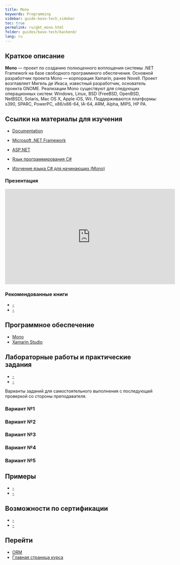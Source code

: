 ```yaml
---
title: Mono
keywords: Programming
sidebar: guide-base-tech_sidebar
toc: true
permalink: ru/gbt_mono.html
folder: guides/base-tech/backend/
lang: ru
---
```


## Краткое описание

**Mono** — проект по созданию полноценного воплощения системы .NET Framework на базе свободного программного обеспечения. Основной разработчик проекта Mono — корпорация Xamarin, ранее Novell. Проект возглавляет Мигель де Икаса, известный разработчик, основатель проекта GNOME. Реализации Mono существуют для следующих операционных систем: Windows, Linux, BSD (FreeBSD, OpenBSD, NetBSD), Solaris, Mac OS X, Apple iOS, Wii. Поддерживаются платформы: s390, SPARC, PowerPC, x86/x86-64, IA-64, ARM, Alpha, MIPS, HP PA.

##  Ссылки на материалы для изучения

* [Documentation](http://www.mono-project.com/docs/)
* [Microsoft .NET Framework](https://flexberry.github.io/ru/gbt_dotnet.html)
* [ASP.NET](https://flexberry.github.io/ru/gbt_aspnet.html)
* [Язык программирования С#](https://flexberry.github.io/ru/gbt_csharp.html)

* [Изучение языка C# для начинающих (Mono)](https://www.youtube.com/watch?v=3FWqP80fNJM&list=PL0lO_mIqDDFU66Cwwctcv1C6VNVpaqHfo)

### Презентация

<iframe width="560" height="315" src="https://www.youtube.com/embed/5oLgQc_gnJg?list=PLaKXsWB2aJ1utjsUDJDmZBUW2KylhYsx0&amp;showinfo=0" frameborder="0" allowfullscreen></iframe>

### Рекомендованные книги

* [-]()
* [-]()

## Программное обеспечение

* [Mono](http://www.mono-project.com/download/#download-win)
* [Xamarin Studio](https://www.xamarin.com/studio)

## Лабораторные работы и практические задания

* [-]()
* [-]()

Варианты заданий для самостоятельного выполнения с последующей проверкой со стороны преподавателя.

### Вариант №1

### Вариант №2

### Вариант №3

### Вариант №4

### Вариант №5

## Примеры

* [-]()
* [-]()

## Возможности по сертификации

* [-]()
* [-]()

## Перейти

* [ORM](gbt_orm.html)
* [Главная страница курса](gbt_landing-page.html)
